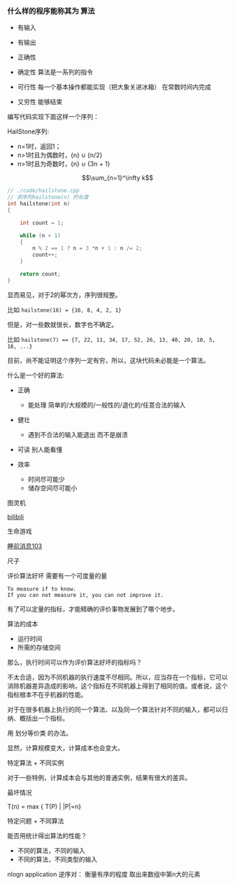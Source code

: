 ### 什么样的程序能称其为 算法


- 有输入

- 有输出

- 正确性

- 确定性 算法是一系列的指令

- 可行性 每一个基本操作都能实现（把大象关进冰箱）    在常数时间内完成

- 又穷性 能够结束





编写代码实现下面这样一个序列：

HailStone序列:


 - n=1时，返回1；
 - n>1时且为偶数时，{n} $\cup$ {n/2}
 - n>1时且为奇数时，{n} $\cup$ {3n + 1}

$$\sum_{n=1}^\infty k$$




```c++
// ./code/hailstone.cpp
// 求序列hailstone(n) 的长度
int hailstone(int n)
{

    int count = 1;

    while (n > 1)
    {
        n % 2 == 1 ? n = 3 *n + 1 : n /= 2;
        count++;
    }

    return count;
}
```


显而易见，对于2的幂次方，序列很规整。

比如 `hailstone(16) = {16, 8, 4, 2, 1}`

但是，对一些数就很长，数字也不确定。

比如 `hailstone(7) == {7, 22, 11, 34, 17, 52, 26, 13, 40, 20, 10, 5, 16, ...}`

目前，尚不能证明这个序列一定有穷，所以，这块代码未必能是一个算法。




什么是一个好的算法:

- 正确
    - 能处理 简单的/大规模的/一般性的/退化的/任意合法的输入

- 健壮 
    - 遇到不合法的输入能退出 而不是崩溃

- 可读 别人能看懂

- 效率
    - 时间尽可能少
    - 储存空间尽可能小





图灵机


[bilibili](https://www.bilibili.com)



生命游戏 

[睡前消息103](http://www.baidu.com)


尺子



评价算法好坏 需要有一个可度量的量

```
To measure if to know.
If you can not measure it, you can not improve it.

```

有了可以定量的指标，才能精确的评价事物发展到了哪个地步。


算法的成本

- 运行时间
- 所需的存储空间


那么，执行时间可以作为评价算法好坏的指标吗？

不太合适，因为不同机器的执行速度不尽相同。所以，应当存在一个指标，它可以消除机器差异造成的影响，这个指标在不同机器上得到了相同的值。或者说，这个指标根本不在乎机器的性能。

对于在很多机器上执行的同一个算法、以及同一个算法针对不同的输入，都可以归纳、概括出一个指标。

用 划分等价类 的办法。

显然，计算规模变大，计算成本也会变大。


特定算法 + 不同实例

对于一些特例，计算成本会与其他的普通实例，结果有很大的差异。


最坏情况

T(n) = max { T(P) | |P|=n}


特定问题 + 不同算法

能否用统计得出算法的性能？

- 不同的算法，不同的输入
- 不同的算法，不同类型的输入






nlogn  application
逆序对： 衡量有序的程度
取出来数组中第n大的元素

  
